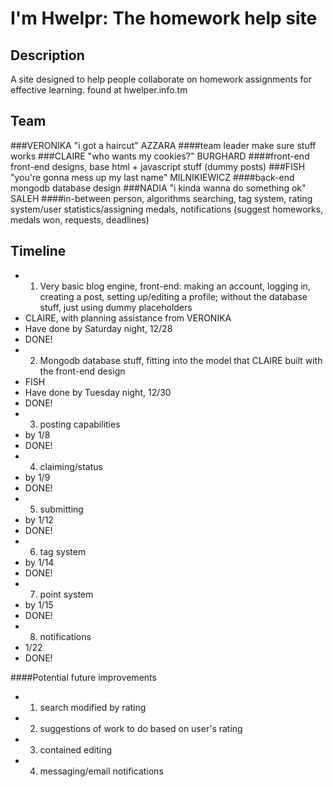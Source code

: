I'm Hwelpr: The homework help site
====================

## Description
A site designed to help people collaborate on homework assignments for effective learning.
found at hwelper.info.tm

## Team
###VERONIKA "i got a haircut" AZZARA
####team leader
make sure stuff works
###CLAIRE "who wants my cookies?" BURGHARD
####front-end
front-end designs, base html + javascript stuff (dummy posts)
###FISH "you're gonna mess up my last name" MILNIKIEWICZ
####back-end
mongodb database design
###NADIA "i kinda wanna do something ok" SALEH
####in-between person, algorithms
searching, tag system, rating system/user statistics/assigning medals, notifications (suggest homeworks, medals won, requests, deadlines) 

## Timeline
* 1. Very basic blog engine, front-end: making an account, logging in, creating a post, setting up/editing a profile; without the database stuff, just using dummy placeholders
 * CLAIRE, with planning assistance from VERONIKA
 * Have done by Saturday night, 12/28 
 * DONE!
* 2. Mongodb database stuff, fitting into the model that CLAIRE built with the front-end design 
 * FISH
 * Have done by Tuesday night, 12/30 
 * DONE!
* 3. posting capabilities 
 * by 1/8
 * DONE!
* 4. claiming/status
 * by 1/9
 * DONE!
* 5. submitting
 * by 1/12
 * DONE!
* 6. tag system
 * by 1/14
 * DONE!
* 7. point system
 * by 1/15
 * DONE!
* 8. notifications
 * 1/22
 * DONE!


####Potential future improvements
* 1. search modified by rating
* 2. suggestions of work to do based on user's rating
* 3. contained editing
* 4. messaging/email notifications
